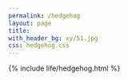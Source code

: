 ```yaml
---
permalink: /hedgehog  
layout: page    
title:   
with_header_bg: xy/51.jpg
css: hedgehog.css
---
```

{% include life/hedgehog.html %}